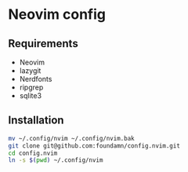# Neovim config

## Requirements
- Neovim
- lazygit
- Nerdfonts
- ripgrep
- sqlite3

## Installation
```sh
mv ~/.config/nvim ~/.config/nvim.bak
git clone git@github.com:foundamn/config.nvim.git
cd config.nvim
ln -s $(pwd) ~/.config/nvim
```
